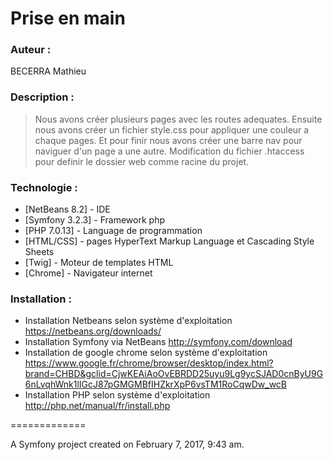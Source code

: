 # Prise en main

### Auteur :
BECERRA Mathieu

### Description :
> Nous avons créer plusieurs pages avec les routes adequates.
> Ensuite nous avons créer un fichier style.css pour appliquer 
> une couleur a chaque pages. Et pour finir nous avons créer
> une barre nav pour naviguer d'un page a une autre.
> Modification du fichier .htaccess pour definir le dossier web 
> comme racine du projet.

### Technologie :
* [NetBeans 8.2] - IDE
* [Symfony 3.2.3] - Framework php
* [PHP 7.0.13] - Language de programmation
* [HTML/CSS] - pages HyperText Markup Language et Cascading Style Sheets
* [Twig] - Moteur de templates HTML
* [Chrome] - Navigateur internet

### Installation :
* Installation Netbeans selon système d'exploitation  <https://netbeans.org/downloads/>
* Installation Symfony via NetBeans  <http://symfony.com/download>
* Installation de google chrome selon système d'exploitation  <https://www.google.fr/chrome/browser/desktop/index.html?brand=CHBD&gclid=CjwKEAiAoOvEBRDD25uyu9Lg9ycSJAD0cnByU9G6nLvqhWnk1lIGcJ87pGMGMBfIHZkrXpP6vsTM1RoCqwDw_wcB>
* Installation PHP selon système d'exploitation  <http://php.net/manual/fr/install.php>

=============

A Symfony project created on February 7, 2017, 9:43 am.
